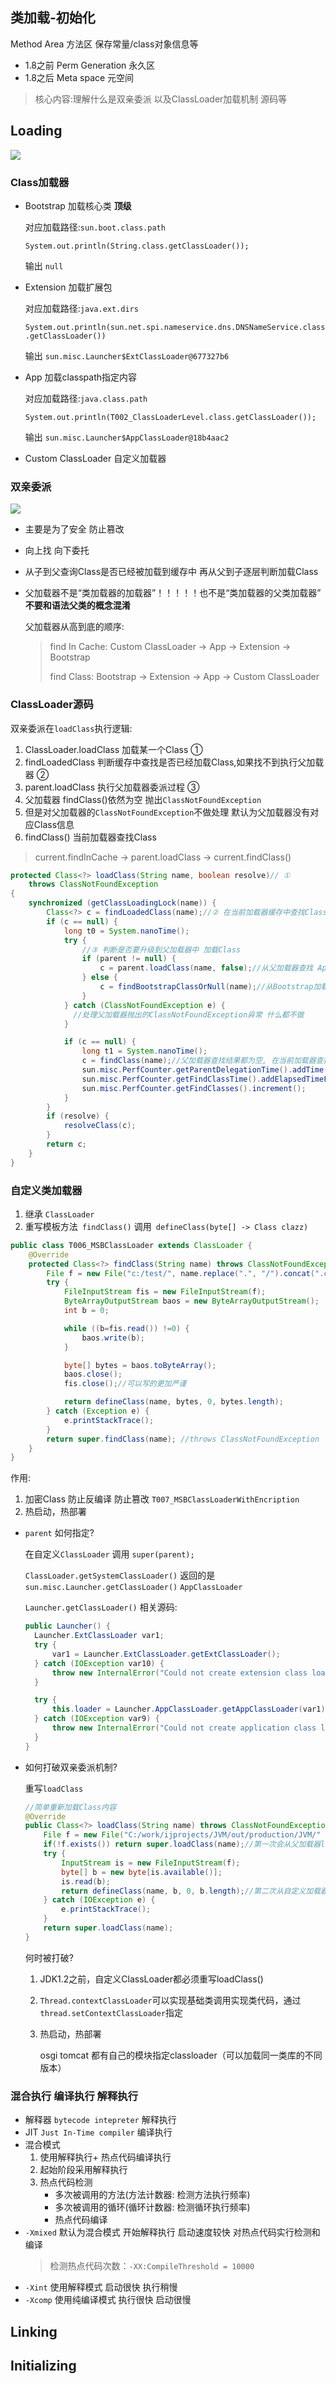 类加载-初始化
---
Method Area 方法区 保存常量/class对象信息等
* 1.8之前 Perm Generation 永久区
* 1.8之后 Meta space 元空间

> 核心内容:理解什么是双亲委派 以及ClassLoader加载机制 源码等
## Loading
![](./img/Class_Loader.png)
### Class加载器
* Bootstrap 加载核心类 **顶级**

  对应加载路径:`sun.boot.class.path`

  `System.out.println(String.class.getClassLoader());`  
  
  输出 `null`
* Extension 加载扩展包

  对应加载路径:`java.ext.dirs`

  `System.out.println(sun.net.spi.nameservice.dns.DNSNameService.class.getClassLoader())`

  输出 `sun.misc.Launcher$ExtClassLoader@677327b6`
* App 加载classpath指定内容

  对应加载路径:`java.class.path`

  `System.out.println(T002_ClassLoaderLevel.class.getClassLoader());`

  输出 `sun.misc.Launcher$AppClassLoader@18b4aac2`
* Custom ClassLoader  自定义加载器
### 双亲委派
![](./img/Class_Loader_Parents_Delegation.png)
* 主要是为了安全 防止篡改
* 向上找 向下委托
* 从子到父查询Class是否已经被加载到缓存中 再从父到子逐层判断加载Class
* 父加载器不是“类加载器的加载器”！！！！！也不是“类加载器的父类加载器”  **不要和语法父类的概念混淆**

  父加载器从高到底的顺序:
  > find In Cache: Custom ClassLoader -> App -> Extension -> Bootstrap 
  >
  > find Class: Bootstrap -> Extension -> App -> Custom ClassLoader
### ClassLoader源码

双亲委派在`loadClass`执行逻辑: 
1. ClassLoader.loadClass 加载某一个Class ①
1. findLoadedClass 判断缓存中查找是否已经加载Class,如果找不到执行父加载器 ②
1. parent.loadClass 执行父加载器委派过程 ③
1. 父加载器 findClass()依然为空 抛出`ClassNotFoundException` 
1. 但是对父加载器的`ClassNotFoundException`不做处理 默认为父加载器没有对应Class信息
1. findClass() 当前加载器查找Class

> current.findInCache -> parent.loadClass -> current.findClass()
```java
protected Class<?> loadClass(String name, boolean resolve)// ①
    throws ClassNotFoundException
{
    synchronized (getClassLoadingLock(name)) {
        Class<?> c = findLoadedClass(name);//② 在当前加载器缓存中查找Class信息
        if (c == null) {
            long t0 = System.nanoTime();
            try {
                //③ 判断是否要升级到父加载器中 加载Class
                if (parent != null) {
                    c = parent.loadClass(name, false);//从父加载器查找 App -> Extension
                } else {
                    c = findBootstrapClassOrNull(name);//从Bootstrap加载器查找
                }
            } catch (ClassNotFoundException e) {
              //处理父加载器抛出的ClassNotFoundException异常 什么都不做
            }

            if (c == null) {
                long t1 = System.nanoTime();
                c = findClass(name);//父加载器查找结果都为空, 在当前加载器查找Class
                sun.misc.PerfCounter.getParentDelegationTime().addTime(t1 - t0);
                sun.misc.PerfCounter.getFindClassTime().addElapsedTimeFrom(t1);
                sun.misc.PerfCounter.getFindClasses().increment();
            }
        }
        if (resolve) {
            resolveClass(c);
        }
        return c;
    }
}
```
### 自定义类加载器
1. 继承 `ClassLoader` 
1. 重写模板方法` findClass()` 调用` defineClass(byte[] -> Class clazz)`

```java
public class T006_MSBClassLoader extends ClassLoader {
    @Override
    protected Class<?> findClass(String name) throws ClassNotFoundException {
        File f = new File("c:/test/", name.replace(".", "/").concat(".class"));
        try {
            FileInputStream fis = new FileInputStream(f);
            ByteArrayOutputStream baos = new ByteArrayOutputStream();
            int b = 0;

            while ((b=fis.read()) !=0) {
                baos.write(b);
            }

            byte[] bytes = baos.toByteArray();
            baos.close();
            fis.close();//可以写的更加严谨

            return defineClass(name, bytes, 0, bytes.length);
        } catch (Exception e) {
            e.printStackTrace();
        }
        return super.findClass(name); //throws ClassNotFoundException
    }
}
```
作用:
1. 加密Class 防止反编译 防止篡改 `T007_MSBClassLoaderWithEncription`
1. 热启动，热部署
* `parent` 如何指定?

  在自定义`ClassLoader` 调用 `super(parent);`

  `ClassLoader.getSystemClassLoader()` 返回的是 `sun.misc.Launcher.getClassLoader()` `AppClassLoader`
  
  `Launcher.getClassLoader()` 相关源码:
  ```java
  public Launcher() {
    Launcher.ExtClassLoader var1;
    try {
        var1 = Launcher.ExtClassLoader.getExtClassLoader();
    } catch (IOException var10) {
        throw new InternalError("Could not create extension class loader", var10);
    }

    try {
        this.loader = Launcher.AppClassLoader.getAppClassLoader(var1);
    } catch (IOException var9) {
        throw new InternalError("Could not create application class loader", var9);
    }
  }      
  ```
* 如何打破双亲委派机制?

  重写`loadClass`
  ```java
  //简单重新加载Class内容
  @Override
  public Class<?> loadClass(String name) throws ClassNotFoundException {
      File f = new File("C:/work/ijprojects/JVM/out/production/JVM/" + name.replace(".", "/").concat(".class"));
      if(!f.exists()) return super.loadClass(name);//第一次会从父加载器load
      try {
          InputStream is = new FileInputStream(f);
          byte[] b = new byte[is.available()];
          is.read(b);
          return defineClass(name, b, 0, b.length);//第二次从自定义加载器load
      } catch (IOException e) {
          e.printStackTrace();
      }
      return super.loadClass(name);
  }
  ```
  何时被打破?
    1. JDK1.2之前，自定义ClassLoader都必须重写loadClass()
    2. `Thread.contextClassLoader`可以实现基础类调用实现类代码，通过`thread.setContextClassLoader`指定
    3. 热启动，热部署
      
        osgi tomcat 都有自己的模块指定classloader（可以加载同一类库的不同版本）
### 混合执行 编译执行 解释执行
* 解释器 `bytecode intepreter` 解释执行
* JIT `Just In-Time compiler` 编译执行
* 混合模式
  1. 使用解释执行+ 热点代码编译执行
  1. 起始阶段采用解释执行
  1. 热点代码检测
      * 多次被调用的方法(方法计数器: 检测方法执行频率)
      * 多次被调用的循环(循环计数器: 检测循环执行频率)
      * 热点代码编译
* `-Xmixed` 默认为混合模式 开始解释执行 启动速度较快 对热点代码实行检测和编译
  > 检测热点代码次数：`-XX:CompileThreshold = 10000`
* `-Xint` 使用解释模式 启动很快 执行稍慢
* `-Xcomp` 使用纯编译模式 执行很快 启动很慢
## Linking
## Initializing